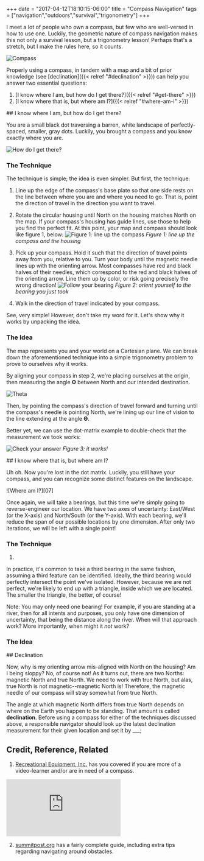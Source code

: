 +++
date = "2017-04-12T18:10:15-06:00"
title = "Compass Navigation"
tags = ["navigation","outdoors","survival","trigonometry"]
+++

I meet a lot of people who own a compass, but few who are well-versed in how to use one. Luckily, the geometric nature of compass navigation makes this not only a survival lesson, but a trigonometry lesson! Perhaps that's a stretch, but I make the rules here, so it counts.

![Compass][01]

Properly using a compass, in tandem with a map and a bit of prior knowledge (see [declination]({{< relref "#declination" >}})) can help you answer two essential questions: 

1. [I know where I am, but how do I get there?]({{< relref "#get-there" >}}) 
1. [I know where that is, but where am I?]({{< relref "#where-am-i" >}})

<a name="get-there">
## I know where I am, but how do I get there?
</a>

You are a small black dot traversing a barren, white landscape of perfectly-spaced, smaller, gray dots. Luckily, you brought a compass and you know exactly where you are.

![How do I get there?][02]

### The Technique

The technique is simple; the idea is even simpler. But first, the technique:

1. Line up the edge of the compass's base plate so that one side rests on the line between where you are and where you need to go. That is, point the direction of travel in the direction you want to travel.

2. Rotate the circular housing until North on the housing matches North on the map. If your compass's housing has guide lines, use those to help you find the perfect fit. At this point, your map and compass should look like figure 1, below: 
![Figure 1: line up the compass][03]
*Figure 1: line up the compass and the housing*

3. Pick up your compass. Hold it such that the direction of travel points away from you, relative to you. Turn your body until the magnetic needle lines up with the orienting arrow. Most compasses have red and black halves of their needles, which correspond to the red and black halves of the orienting arrow. Line them up by color, or risk going precisely the wrong direction!
![Follow your bearing][04]
*Figure 2: orient yourself to the bearing you just took*

4. Walk in the direction of travel indicated by your compass.

See, very simple! However, don't take my word for it. Let's show why it works by unpacking the idea.

### The Idea

The map represents you and your world on a Cartesian plane. We can break down the aforementioned technique into a simple trigonometry problem to prove to ourselves why it works.

By aligning your compass in step 2, we're placing ourselves at the origin, then measuring the angle **&Theta;** between North and our intended destination.

![Theta][05]

Then, by pointing the compass's direction of travel forward and turning until the compass's needle is pointing North, we're lining up our line of vision to the line extending at the angle **&Theta;**.

Better yet, we can use the dot-matrix example to double-check that the measurement we took works:

![Check your answer][06]
*Figure 3: it works!*

<a name="where-am-i">
## I know where that is, but where am I?
</a>

Uh oh. Now you're lost in the dot matrix. Luckily, you still have your compass, and you can recognize some distinct features on the landscape.

![Where am I?][07]

Once again, we will take a bearings, but this time we're simply going to reverse-engineer our location. We have two axes of uncertainty: East/West (or the X-axis) and North/South (or the Y-axis). With each bearing, we'll reduce the span of our possible locations by one dimension. After only two iterations, we will be left with a single point!

### The Technique

1. 

In practice, it's common to take a third bearing in the same fashion, assuming a third feature can be identified. Ideally, the third bearing would perfectly intersect the point we've isolated. However, because we are not perfect, we're likely to end up with a triangle, inside which we are located. The smaller the triangle, the better, of course!

Note: You may only need one bearing! For example, if you are standing at a river, then for all intents and purposes, you only have one dimension of uncertainty, that being the distance along the river. When will that approach work? More importantly, when might it *not* work?

### The Idea

<a name="declination">
## Declination
</a>

Now, why is my orienting arrow mis-aligned with North on the housing? Am I being sloppy? No, of course not! As it turns out, there are two Norths:  magnetic North and true North. We need to work with true North, but alas, true North is not magnetic--magnetic North is! Therefore, the magnetic needle of our compass will stray somewhat from true North.

The angle at which magnetic North differs from true North depends on where on the Earth you happen to be standing. That amount is called **declination**. Before using a compass for either of the techniques discussed above, a responsible navigator should look up the latest declination measurement for their given location and set it by ___;

## Credit, Reference, Related

1. [Recreational Equipment, Inc.](https://www.rei.com/c/compasses) has you covered if you are more of a video-learner and/or are in need of a compass.
<div class="iframe-container ic169">
  <iframe src="https://www.youtube.com/embed/0cF0ovA3FtY" frameborder="0"></iframe>
</div>

2. [summitpost.org](http://www.summitpost.org/compass-basics-an-introduction-to-orientation-and-navigation/358187) has a fairly complete guide, including extra tips regarding navigating around obstacles.

[01]: /images/compass/2017-04-12-compass-01.jpg
[02]: /images/compass/2017-04-12-compass-02.jpg
[03]: /images/compass/2017-04-12-compass-03.jpg
[04]: /images/compass/2017-04-12-compass-04.jpg
[05]: /images/compass/2017-04-12-compass-05.jpg
[06]: /images/compass/2017-04-12-compass-06.jpg
